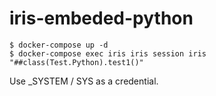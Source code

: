 # iris-embeded-python

```
$ docker-compose up -d
$ docker-compose exec iris iris session iris "##class(Test.Python).test1()"
```

Use _SYSTEM / SYS as a credential.